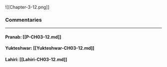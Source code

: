 ![[Chapter-3-12.png]]

### Commentaries

---

#### Pranab: [[P-CH03-12.md]]

#### Yukteshwar: [[Yukteshwar-CH03-12.md]]

#### Lahiri: [[Lahiri-CH03-12.md]]
